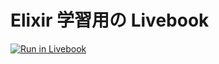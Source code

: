 # Elixir 学習用の Livebook

[![Run in Livebook](https://livebook.dev/badge/v1/pink.svg)](https://livebook.dev/run?url=https%3A%2F%2Fgithub.com%2FRyoWakabayashi%2Felixir-learning%2Fblob%2Fmain%2Flivebooks%2Findex.livemd)
